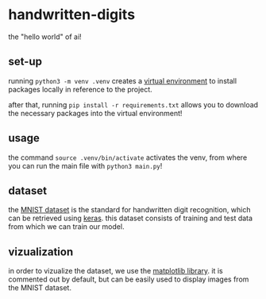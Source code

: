 # handwritten-digits
the "hello world" of ai!

## set-up
running `python3 -m venv .venv` creates a [virtual environment](https://docs.python.org/3/library/venv.html) to install packages locally in reference to the project.

after that, running `pip install -r requirements.txt` allows you to download the necessary packages into the virtual environment!

## usage
the command `source .venv/bin/activate` activates the venv, from where you can run the main file with `python3 main.py`!

## dataset
the [MNIST dataset](http://yann.lecun.com/exdb/mnist/) is the standard for handwritten digit recognition, which can be retrieved using [keras](https://keras.io/api/datasets/mnist/). this dataset consists of training and test data from which we can train our model. 

## vizualization
in order to vizualize the dataset, we use the [matplotlib library](https://matplotlib.org/stable/users/index). it is commented out by default, but can be easily used to display images from the MNIST dataset. 